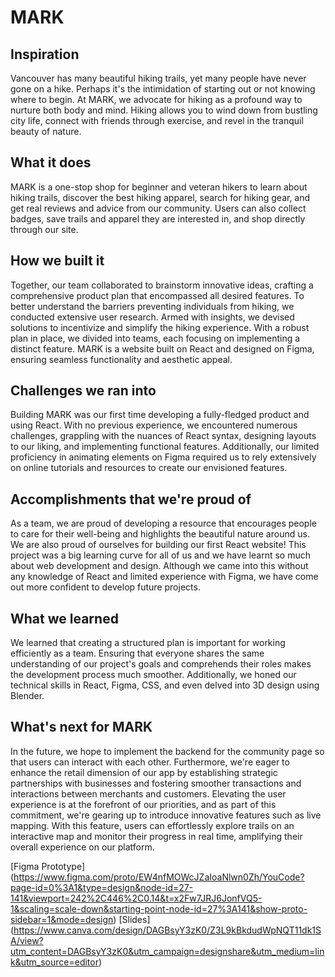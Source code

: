 # MARK 

## Inspiration
Vancouver has many beautiful hiking trails, yet many people have never gone on a hike. Perhaps it's the intimidation of starting out or not knowing where to begin. At MARK, we advocate for hiking as a profound way to nurture both body and mind. Hiking allows you to wind down from bustling city life, connect with friends through exercise, and revel in the tranquil beauty of nature.

## What it does
MARK is a one-stop shop for beginner and veteran hikers to learn about hiking trails, discover the best hiking apparel, search for hiking gear, and get real reviews and advice from our community. Users can also collect badges, save trails and apparel they are interested in, and shop directly through our site.

## How we built it
Together, our team collaborated to brainstorm innovative ideas, crafting a comprehensive product plan that encompassed all desired features. To better understand the barriers preventing individuals from hiking, we conducted extensive user research. Armed with insights, we devised solutions to incentivize and simplify the hiking experience. With a robust plan in place, we divided into teams, each focusing on implementing a distinct feature. MARK is a website built on React and designed on Figma, ensuring seamless functionality and aesthetic appeal.

## Challenges we ran into
Building MARK was our first time developing a fully-fledged product and using React. With no previous experience, we encountered numerous challenges, grappling with the nuances of React syntax, designing layouts to our liking, and implementing functional features. Additionally, our limited proficiency in animating elements on Figma required us to rely extensively on online tutorials and resources to create our envisioned features.

## Accomplishments that we're proud of
As a team, we are proud of developing a resource that encourages people to care for their well-being and highlights the beautiful nature around us. We are also proud of ourselves for building our first React website! This project was a big learning curve for all of us and we have learnt so much about web development and design. Although we came into this without any knowledge of React and limited experience with Figma, we have come out more confident to develop future projects.

## What we learned
We learned that creating a structured plan is important for working efficiently as a team. Ensuring that everyone shares the same understanding of our project's goals and comprehends their roles makes the development process much smoother. Additionally, we honed our technical skills in React, Figma, CSS, and even delved into 3D design using Blender.

## What's next for MARK
In the future, we hope to implement the backend for the community page so that users can interact with each other. Furthermore, we're eager to enhance the retail dimension of our app by establishing strategic partnerships with businesses and fostering smoother transactions and interactions between merchants and customers. Elevating the user experience is at the forefront of our priorities, and as part of this commitment, we're gearing up to introduce innovative features such as live mapping. With this feature, users can effortlessly explore trails on an interactive map and monitor their progress in real time, amplifying their overall experience on our platform.

[Figma Prototype] (https://www.figma.com/proto/EW4nfMOWcJZaIoaNlwn0Zh/YouCode?page-id=0%3A1&type=design&node-id=27-141&viewport=242%2C446%2C0.14&t=x2Fw7JRJ6JonfVQ5-1&scaling=scale-down&starting-point-node-id=27%3A141&show-proto-sidebar=1&mode=design) 
[Slides] (https://www.canva.com/design/DAGBsyY3zK0/Z3L9kBkdudWpNQT11dk1SA/view?utm_content=DAGBsyY3zK0&utm_campaign=designshare&utm_medium=link&utm_source=editor) 
